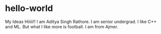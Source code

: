 # hello-world
My Ideas
Hiiiii!!
I am Aditya Singh Rathore. I am senior undergrad. I like C++ and ML. But what I like more is football. I am from Ajmer.
